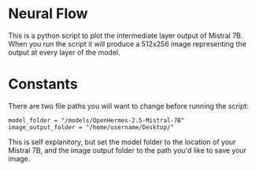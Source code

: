 # Neural Flow

This is a python script to plot the intermediate layer output of Mistral 7B. When you run the script it will produce a 512x256 image representing the output at every layer of the model. 


# Constants
There are two file paths you will want to change before running the script:

```
model_folder = "/models/OpenHermes-2.5-Mistral-7B"
image_output_folder = "/home/username/Desktop/"
```

This is self explanitory, but set the model folder to the location of your Mistral 7B, and the image output folder to the path you'd like to save your image.
